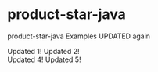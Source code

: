 # product-star-java
product-star-java Examples UPDATED again

Updated 1!
Updated 2!      
Updated 4!
Updated 5!
